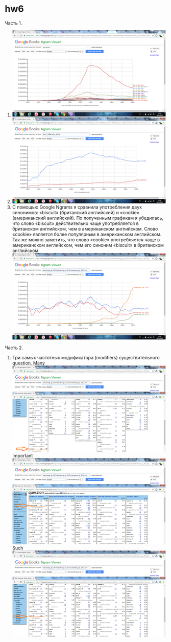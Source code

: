 # hw6
Часть 1.
1) ![](https://github.com/Sofialovestodance/hw6/blob/master/6.1.png)
2) ![](https://github.com/Sofialovestodance/hw6/blob/master/6.2.png)
3) С помощью Google Ngrams я сравнила употребления двух синонимов: «biscuit» (британский английский) и «cookie» (американский английский). По полученным графикам я убедилась, что слово «biscuit» действительно чаще употребляется в британском английском, чем в американском английском. Слово «cookie» является более популярным в американском английском. Так же можно заметить, что слово «cookie» употребляется чаще в американском английском, чем его синоним «biscuit» в британском английском.
![](https://github.com/Sofialovestodance/hw6/blob/master/6.3.png) 

Часть 2.
1) Три самых частотных модификатора (modifiers) существительного question.
Many
![](https://github.com/Sofialovestodance/hw6/blob/master/6.2.1%20(many).png)
Important
![](https://github.com/Sofialovestodance/hw6/blob/master/6.2.2.png)
Such
![](https://github.com/Sofialovestodance/hw6/blob/master/6.2.3.png)
